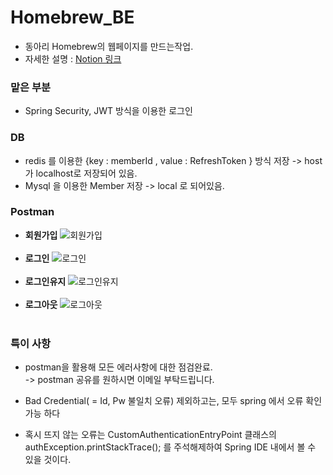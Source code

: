 # Homebrew_BE

- 동아리 Homebrew의 웹페이지를 만드는작업.
- 자세한 설명 : [Notion 링크](https://continuous-catcher-118.notion.site/JWT-4e990c17ea414940b5ff144ddc1933b1)

### 맡은 부분
- Spring Security, JWT 방식을 이용한 로그인

### DB
- redis 를 이용한 {key : memberId , value : RefreshToken } 방식 저장 -> host 가 localhost로 저장되어 있음.
- Mysql 을 이용한 Member 저장 -> local 로 되어있음.


### Postman
- **회원가입**
  ![회원가입](https://github.com/ceginer/Homebrew_BE/assets/92140163/91e607dd-105f-4da0-93f1-b52df2a62f0e)
  </br></br>
- **로그인**
  ![로그인](https://github.com/ceginer/Homebrew_BE/assets/92140163/f0238ee9-f040-44f6-9ec6-603b50f912cc)
  </br></br>
- **로그인유지**
  ![로그인유지](https://github.com/ceginer/Homebrew_BE/assets/92140163/d9818972-8422-4f77-b7dc-8da0d81ff4d8)
  </br></br>
- **로그아웃**
  ![로그아웃](https://github.com/ceginer/Homebrew_BE/assets/92140163/eba7c371-55bf-4473-be40-42aa77d0281b)
  </br></br>

### 특이 사항
- postman을 활용해 모든 에러사항에 대한 점검완료.
</br> -> postman 공유를 원하시면 이메일 부탁드립니다.

- Bad Credential( = Id, Pw 불일치 오류) 제외하고는, 모두 spring 에서 오류 확인가능 하다
- 혹시 뜨지 않는 오류는 CustomAuthenticationEntryPoint 클래스의 authException.printStackTrace(); 를 주석해제하여 Spring IDE 내에서 볼 수 있을 것이다.